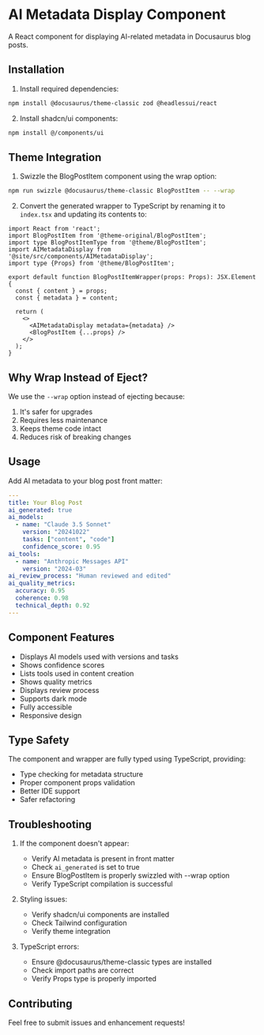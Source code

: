 # AI Metadata Display Component

A React component for displaying AI-related metadata in Docusaurus blog posts.

## Installation

1. Install required dependencies:
```bash
npm install @docusaurus/theme-classic zod @headlessui/react
```

2. Install shadcn/ui components:
```bash
npm install @/components/ui
```

## Theme Integration

1. Swizzle the BlogPostItem component using the wrap option:
```bash
npm run swizzle @docusaurus/theme-classic BlogPostItem -- --wrap
```

2. Convert the generated wrapper to TypeScript by renaming it to `index.tsx` and updating its contents to:
```tsx
import React from 'react';
import BlogPostItem from '@theme-original/BlogPostItem';
import type BlogPostItemType from '@theme/BlogPostItem';
import AIMetadataDisplay from '@site/src/components/AIMetadataDisplay';
import type {Props} from '@theme/BlogPostItem';

export default function BlogPostItemWrapper(props: Props): JSX.Element {
  const { content } = props;
  const { metadata } = content;
  
  return (
    <>
      <AIMetadataDisplay metadata={metadata} />
      <BlogPostItem {...props} />
    </>
  );
}
```

## Why Wrap Instead of Eject?

We use the `--wrap` option instead of ejecting because:
1. It's safer for upgrades
2. Requires less maintenance
3. Keeps theme code intact
4. Reduces risk of breaking changes

## Usage

Add AI metadata to your blog post front matter:

```yaml
---
title: Your Blog Post
ai_generated: true
ai_models: 
  - name: "Claude 3.5 Sonnet"
    version: "20241022"
    tasks: ["content", "code"]
    confidence_score: 0.95
ai_tools:
  - name: "Anthropic Messages API"
    version: "2024-03"
ai_review_process: "Human reviewed and edited"
ai_quality_metrics:
  accuracy: 0.95
  coherence: 0.98
  technical_depth: 0.92
---
```

## Component Features

- Displays AI models used with versions and tasks
- Shows confidence scores
- Lists tools used in content creation
- Shows quality metrics
- Displays review process
- Supports dark mode
- Fully accessible
- Responsive design

## Type Safety

The component and wrapper are fully typed using TypeScript, providing:
- Type checking for metadata structure
- Proper component props validation
- Better IDE support
- Safer refactoring

## Troubleshooting

1. If the component doesn't appear:
   - Verify AI metadata is present in front matter
   - Check `ai_generated` is set to true
   - Ensure BlogPostItem is properly swizzled with --wrap option
   - Verify TypeScript compilation is successful

2. Styling issues:
   - Verify shadcn/ui components are installed
   - Check Tailwind configuration
   - Verify theme integration

3. TypeScript errors:
   - Ensure @docusaurus/theme-classic types are installed
   - Check import paths are correct
   - Verify Props type is properly imported

## Contributing

Feel free to submit issues and enhancement requests!